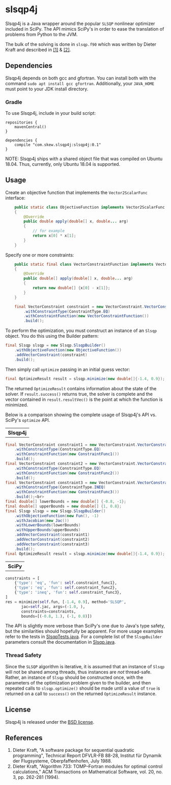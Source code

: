 # slsqp4j

Slsqp4j is a Java wrapper around the popular `SLSQP` nonlinear optimizer included in SciPy. The API mimics SciPy's in order to ease the 
translation of problems from Python to the JVM. 

The bulk of the solving is done in `slsqp.f90` which was written by Dieter Kraft and described in <a href="#ref1">[1]</a> 
& <a href="#ref2">[2]</a>.

## Dependencies
Slsqp4j depends on both gcc and gfortran. 
You can install both with the command `sudo apt install gcc gfortran`. Additionally, your `JAVA_HOME`  must point to your JDK install directory. 

### Gradle
To use Slsqp4j, include in your build script:

```
repositories {
    mavenCentral()
}

dependencies {
    compile "com.skew.slsqp4j:slsqp4j:0.1"
}
```

NOTE: Slsqp4j ships with a shared object file that was compiled on Ubuntu 18.04. Thus, currently, only Ubuntu 18.04 is supported.

## Usage
Create an objective function that implements the `Vector2ScalarFunc` interface:
```Java
    public static class ObjectiveFunction implements Vector2ScalarFunc
    {
        @Override
        public double apply(double[] x, double... arg)
        {
            // for example
            return x[0] * x[1];
        }
    }
```

Specify one or more constraints:
```Java
    public static final class VectorConstraintFunction implements Vector2VectorFunc
    {
        @Override
        public double[] apply(double[] x, double... arg)
        {
            return new double[] {x[0] - x[1]};
        }
    }

    final VectorConstraint constraint = new VectorConstraint.VectorConstraintBuilder()
        .withConstraintType(ConstraintType.EQ)
        .withConstraintFunction(new VectorConstraintFunction())
        .build();
```
 
To perform the optimization, you must construct an instance of an `Slsqp` object. You do this using the Builder pattern:
```Java
final Slsqp slsqp = new Slsqp.SlsqpBuilder()
    .withObjectiveFunction(new ObjectiveFunction())
    .addVectorConstraint(constraint)
    .build();
```
Then simply call `optimize` passing in an initial guess vector:
```Java
final OptimizeResult result = slsqp.minimize(new double[]{-1.4, 0.9});
```

The returned `OptimizeResult` contains information about the state of the solver. If `result.success()` returns true,
the solver is complete and the vector contained in `result.resultVec()` is the point at which the function is minimized.

Below is a comparison showing the complete usage of Slsqp4j's API vs. SciPy's `optimize` API.
<table>
<th>
Slsqp4j
</th>
</table>

```Java
final VectorConstraint constraint1 = new VectorConstraint.VectorConstraintBuilder()
    .withConstraintType(ConstraintType.EQ)
    .withConstraintFunction(new ConstraintFunc1())
    .build();
final VectorConstraint constraint2 = new VectorConstraint.VectorConstraintBuilder()
    .withConstraintType(ConstraintType.EQ)
    .withConstraintFunction(new ConstraintFunc2())
    .build();
final VectorConstraint constraint3 = new VectorConstraint.VectorConstraintBuilder()
    .withConstraintType(ConstraintType.INEQ)
    .withConstraintFunction(new ConstraintFunc3())
    .build();<br>
final double[] lowerBounds = new double[] {-0.8, -1};
final double[] upperBounds = new double[] {1, 0.8};
final Slsqp slsqp = new Slsqp.SlsqpBuilder()
    .withObjectiveFunction(new Fun(), -1)
    .withJacobian(new Jac())
    .withLowerBounds(lowerBounds)
    .withUpperBounds(upperBounds)
    .addVectorConstraint(constraint1)
    .addVectorConstraint(constraint2)
    .addVectorConstraint(constraint3)
    .build();
final OptimizeResult result = slsqp.minimize(new double[]{-1.4, 0.9});
```

<table>
<th>
SciPy
</th>
</table>

```python
constraints = [
    {'type': 'eq', 'fun': self.constraint_func1},
    {'type': 'eq', 'fun': self.constraint_func2},
    {'type': 'ineq', 'fun': self.constraint_func3},
] 
res = minimize(self.fun, [-1.4, 0.9], method='SLSQP',
       jac=self.jac, args=(-1.0, ), 
       constraints=constraints,
       bounds=[(-0.8, 1.), (-1, 0.8)])
```


The API is slightly more verbose than SciPy's one due to Java's type safety, but the similarities should hopefully be apparent. 
For more usage examples refer to the tests in [SlsqpTests.java](./slsqp4j/src/test/java/com/skew/slsqp4j/SlsqpTests.java). For a complete list of the `SlsqpBuilder` 
parameters consult the documentation in [Slsqp.java](./slsqp4j/src/main/java/com/skew/slsqp4j/Slsqp.java).

### Thread Safety
Since the `SLSQP` algorithm is iterative, it is assumed that an instance of `Slsqp` will not be shared among threads, thus instances are *not* thread-safe. Rather, an instance of `Slsqp` should be constructed once, with the parameters of the optimization problem given to the builder, and then repeated calls to `slsqp.optimize()` should be made until a value of `true` is returned on a call to `success()` on the returned `OptimizeResult` instance.

## License
Slsqp4j is released under the [BSD license](https://github.com/skew-markets/slsqp4j/blob/master/LICENSE.txt).

## References
<ol>
<li id="ref1">Dieter Kraft, "A software package for sequential quadratic
programming", Technical Report DFVLR-FB 88-28, Institut für
Dynamik der Flugsysteme, Oberpfaffenhofen, July 1988.</li>

<li id="ref2">Dieter Kraft, "Algorithm 733: TOMP–Fortran modules for optimal
control calculations," ACM Transactions on Mathematical Software,
vol. 20, no. 3, pp. 262-281 (1994).</li>
</ol>
